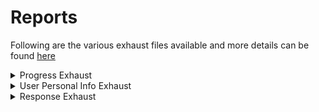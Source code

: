 # Reports

Following are the various exhaust files available and more details can be found [here](https://project-sunbird.atlassian.net/wiki/spaces/SBDES/pages/1666154523/Trackable+Collections+-+Exhaust)

<details>

<summary>Progress Exhaust</summary>

Progress exhaust contains the progress related information for the collection and the nested collections including the assessment related scores of the collection. The nested collections and the assessments within the collection will be transposed as columns and hence the columns for each collection exhaust file would vary

**File Structure - CSV (**_**\<batch\_id>\_progress\_\<updatedDate>.csv**_**)**

**File Contents**

* Collection Id
* Collection Name
* Batch Id
* Batch Name
* User UUID
* State
* District
* Enrolment Date
* Completion Date
* Progress
* Certificate Status
* Total Score
* \<nested\_collection\_id> - Progress
* \<nested\_collection\_id> - Level
* \<assessment\_id> - Score

**Sample Data**

```
Collection Id,Collection Name,Batch Id,Batch Name,User UUID,State,District,Enrolment Date,Completion Date,Progress,Certificate Status,Total Score,do_1130934418641469441813 - Progress,do_1130934418641469441813 - Level,do_1130934445218283521816 - Progress,do_1130934445218283521816 - Level,do_1130934418641469441786-score
do_1130934466492252161819,Test Course,1.3093449510953E+017,Batch1,f703de4e-d47a-4adb-856c-de122e6a0b32,Kerala,Thrissur,2020-08-25 13:45:54:150+0000,2020-08-27 13:45:54:150+0000,100,Issued,7,100,1.1,100,1.2,7
do_1130934466492252161819,Test Course,1.3093449510953E+017,Batch1,587204af-41db-4313-b3ab-cf022d3055c6,Andhra Pradesh,Vizag,2020-08-25 02:15:58:691+0000,,57,,6,50,1.1,60,1.2,6
```

</details>

<details>

<summary>User Personal Info Exhaust</summary>

User personal info exhaust contains the additional information of the users that have joined the collection. The information contains personal details such as Email, Phone number etc and all such personal information is provided only on explicit consent by the user.

**File Structure - CSV zip password protected (**_**\<batch\_id>\_userinfo\_\<updatedDate>.zip**_**)**

**File Contents**

* Collection Id
* Collection Name
* Batch Id
* Batch Name
* User UUID
* User Name
* State
* District
* Org Name
* External ID
* School Id
* School Name
* Block Name
* Declared Board
* Declared Org
* Mobile Number
* Email ID
* Consent Provided
* Consent Provided Date

**Consent Fields**

* School ID
* School Name
* Block Name
* Mobile number
* Email ID

**Sample Data**

```
Collection Id,Collection Name,Batch Id,Batch Name,DIKSHA UUID,User Name,State,District,Persona,Org Name,School Id,School Name,Block Name,Declared Board,Mobile number,Email ID,Consent Provided,Consent Provided Date
do_1130934466492252161819,Test Course,1.3093449510953E+017,Batch1,f703de4e-d47a-4adb-856c-de122e6a0b32,Mathew Pallan,Kerala,Thrissur,Other,CustROOTOrg10,,,,Kerala,,,No,
do_1130934466492252161819,Test Course,1.3093449510953E+017,Batch1,587204af-41db-4313-b3ab-cf022d3055c6,Krishna Jampana,Andhra Pradesh,Vizag,Apekx,apekx1234,Kendriya Vidyalaya,Block1,AP,1234567890,test@test.com,Yes,2020-08-25 13:45:54:150+0000,
```

</details>

<details>

<summary>Response Exhaust</summary>

Response exhaust contains the user responses to each question for all question sets in a trackable collection.

**File Structure - CSV (**_**\<batch\_id>\_response\_\<updatedDate>.csv**_**)**

**File Contents**

* Collection Id
* Collection Name
* Batch Id
* Batch Name
* User UUID

<!---->

* QuestionSet Id
* QuestionSet Title
* Attempt Id
* Attempted On
* Question Id
* Question Type
* Question Title
* Question Description
* Question Duration
* Question Score
* Question Max Score
* Question Options
* Question Response

**Consent Fields**

* Question Response

**Sample Data**

```
Collection Id,Collection Name,Batch Id,Batch Name,DIKSHA UUID,QuestionSet Id,QuestionSet Title,Attempt Id,Attempted On,Question Id,Question Type,Question Title,Question Description,Question Duration,Question Score,Question Max Score,Question Options,Question Response
do_1130934466492252161819,Test Course,1.3093449510953E+017,Batch1,f703de4e-d47a-4adb-856c-de122e6a0b32,do_1126980913198940161169,Test Questionset,85b32814c2680581f9447c0b792dc2a3,2020-01-09 05:47:44,do_2129194942597447681595,mcq,Which planet has the most Moons?\n,,3,0,1,"[{'1': '{""text"":""Venus\n""}'}]","[{'1': '{""text"":""Venus\n""}'}, {'2': '{""text"":""Jupiter\n""}'}, {'3': '{""text"":""Mercury\n""}'}, {'4': '{""text"":""None of the above\n""}'}, {'answer': '{""correct"":[""2""]}'}]"
do_1130934466492252161819,Test Course,1.3093449510953E+017,Batch1,587204af-41db-4313-b3ab-cf022d3055c6,do_1126980913198940161169,Test Questionset,85b328331c2680581f9447c0b792dc2a4,2020-01-09 05:47:44,do_2129194942597447681595,mcq,Which planet has the most Moons?\n,,4,1,1,"[{'2': '{""text"":""Jupiter\n""}'}]","[{'1': '{""text"":""Venus\n""}'}, {'2': '{""text"":""Jupiter\n""}'}, {'3': '{""text"":""Mercury\n""}'}, {'4': '{""text"":""None of the above\n""}'}, {'answer': '{""correct"":[""2""]}'}]"
```

</details>
